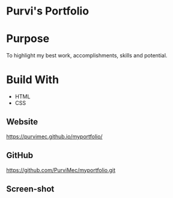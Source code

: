 # Purvi's Portfolio

# Purpose
To highlight my best work, accomplishments, skills and potential.

# Build With
* HTML
* CSS

## Website
https://purvimec.github.io/myportfolio/

## GitHub
https://github.com/PurviMec/myportfolio.git

## Screen-shot


